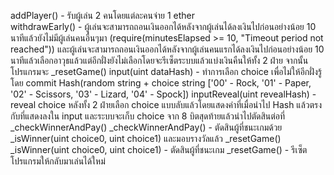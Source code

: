 addPlayer() - รับผู้เล่น 2 คนโดยแต่ละคนจ่าย 1 ether  
withdrawEarly() - ผู้เล่นจะสามารถถอนเงินออกได้หลังจากผู้เล่นได้ลงเงินไปก่อนอย่างน้อย 10 นาทีแล้วยังไม่มีผู้เล่นคนอื่นๆมา (require(minutesElapsed >= 10, "Timeout period not reached"))
และผู้เล่นจะสามารถถอนเงินออกได้หลังจากผู้เล่นคนแรกได้ลงเงินไปก่อนอย่างน้อย 10 นาทีแล้วเลือกอาวุธแล้วแต่อีกฝั่งยังไม่เลือกโดยจะรีเซ็ตระบบแล้วแบ่งเงินคืนให้ทั้ง 2 ฝ่าย
จากนั้นโปรแกรมจะ _resetGame()
input(uint dataHash) - ทำการเลือก choice เพื่อไม่ให้อีกฝั่งรู้โดย commit Hash(random string + choice string ['00' - Rock, '01' - Paper, '02' - Scissors, '03' - Lizard, '04' - Spock])
inputReveal(uint revealHash) - reveal choice หลังทั้ง 2 ฝ่ายเลือก choice แบบลับแล้วโดยแสดงค่าที่เมื่อนำไป Hash แล้วตรงกับที่แสดงลงใน input และระบบจะเก็บ choice จาก 8 บิตสุดท้ายแล้วนำไปตัดสินต่อที่ _checkWinnerAndPay()
_checkWinnerAndPay() - ตัดสินผู้ที่ชนะเกมด้วย _isWinner(uint choice0, uint choice1) และมอบรางวัลแล้ว _resetGame()
_isWinner(uint choice0, uint choice1) - ตัดสินผู้ที่ชนะเกม
_resetGame() - รีเซ็ตโปรแกรมให้กลับมาเล่นได้ใหม่

